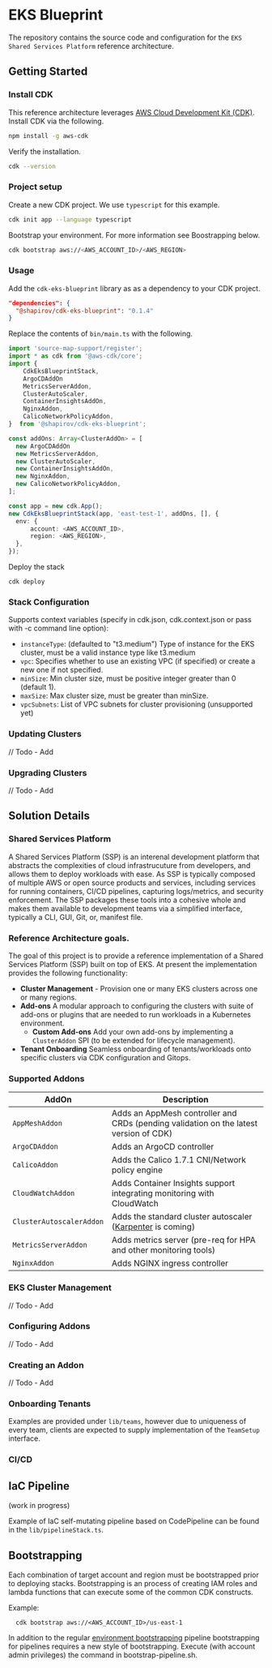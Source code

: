 # EKS Blueprint

The repository contains the source code and configuration for the `EKS Shared Services Platform` reference architecture. 

## Getting Started 

### Install CDK 

This reference architecture leverages [AWS Cloud Development Kit (CDK)](https://aws.amazon.com/cdk/). Install CDK via the following.

```bash
npm install -g aws-cdk
```

Verify the installation.

```bash
cdk --version
```

### Project setup

Create a new CDK project. We use `typescript` for this example. 

```bash
cdk init app --language typescript
```

Bootstrap your environment. For more information see Boostrapping below.  

```bash
cdk bootstrap aws://<AWS_ACCOUNT_ID>/<AWS_REGION>
```

### Usage

Add the `cdk-eks-blueprint` library as as a dependency to your CDK project. 

```json
"dependencies": {
  "@shapirov/cdk-eks-blueprint": "0.1.4"
}
```

Replace the contents of `bin/main.ts` with the following.

```typescript
import 'source-map-support/register';
import * as cdk from '@aws-cdk/core';
import {
    CdkEksBlueprintStack, 
    ArgoCDAddOn
    MetricsServerAddon, 
    ClusterAutoScaler, 
    ContainerInsightsAddOn, 
    NginxAddon, 
    CalicoNetworkPolicyAddon, 
}  from '@shapirov/cdk-eks-blueprint';

const addOns: Array<ClusterAddOn> = [
  new ArgoCDAddOn
  new MetricsServerAddon,
  new ClusterAutoScaler,
  new ContainerInsightsAddOn,
  new NginxAddon, 
  new CalicoNetworkPolicyAddon,
];

const app = new cdk.App();
new CdkEksBlueprintStack(app, 'east-test-1', addOns, [], {
  env: {
      account: <AWS_ACCOUNT_ID>,
      region: <AWS_REGION>,
  },
});
```

Deploy the stack 

```
cdk deploy
```

### Stack Configuration

Supports context variables (specify in cdk.json, cdk.context.json or pass with -c command line option):

- `instanceType`: (defaulted to "t3.medium") Type of instance for the EKS cluster, must be a valid instance type like t3.medium
- `vpc`: Specifies whether to use an existing VPC (if specified) or create a new one if not specified.
- `minSize`: Min cluster size, must be positive integer greater than 0 (default 1).
- `maxSize`: Max cluster size, must be greater than minSize.
- `vpcSubnets`: List of VPC subnets for cluster provisioning (unsupported yet)

### Updating Clusters

// Todo - Add

### Upgrading Clusters

// Todo - Add

## Solution Details

### Shared Services Platform

A Shared Services Platform (SSP) is an interenal development platform that abstracts the complexities of cloud infrastrucuture from developers, and allows them to deploy workloads with ease. As SSP is typically composed of multiple AWS or open source products and services, including services for running containers, CI/CD pipelines, capturing logs/metrics, and security enforcement. The SSP packages these tools into a cohesive whole and makes them available to development teams via a simplified interface, typically a CLI, GUI, Git, or, manifest file. 

### Reference Architecture goals.

The goal of this project is to provide a reference implementation of a Shared Services Platform (SSP) built on top of EKS. At present the implementation provides the following functionality:

  * **Cluster Management** - Provision one or many EKS clusters across one or many regions.
  * **Add-ons** A modular approach to configuring the clusters with suite of add-ons or plugins that are needed to run workloads in a Kubernetes environment. 
    * **Custom Add-ons** Add your own add-ons by implementing a `ClusterAddon` SPI (to be extended for lifecycle management). 
  * **Tenant Onboarding** Seamless onboarding of tenants/workloads onto specific clusters via CDK configuration and Gitops.

### Supported Addons

| AddOn             | Description                                                                       |
|-------------------|-----------------------------------------------------------------------------------|
| `AppMeshAddon`           | Adds an AppMesh controller and CRDs (pending validation on the latest version of CDK) |
| `ArgoCDAddon`            | Adds an ArgoCD controller |
| `CalicoAddon`            | Adds the Calico 1.7.1 CNI/Network policy engine |
| `CloudWatchAddon`        | Adds Container Insights support integrating monitoring with CloudWatch |
| `ClusterAutoscalerAddon` | Adds the standard cluster autoscaler ([Karpenter](https://github.com/awslabs/karpenter) is coming)|
| `MetricsServerAddon`| Adds metrics server (pre-req for HPA and other monitoring tools)|
| `NginxAddon`        | Adds NGINX ingress controller |

### EKS Cluster Management 

// Todo - Add

### Configuring Addons 

// Todo - Add

### Creating an Addon

// Todo - Add

### Onboarding Tenants

Examples are provided under `lib/teams`, however due to uniqueness of every team, clients are expected to supply implementation of the `TeamSetup` interface.

### CI/CD

## IaC Pipeline

(work in progress)

Example of IaC self-mutating pipeline based on CodePipeline can be found in the `lib/pipelineStack.ts`.

## Bootstrapping

Each combination of target account and region must be bootstrapped prior to deploying stacks.
Bootstrapping is an process of creating IAM roles and lambda functions that can execute some of the common CDK constructs.

Example: 
```   
  cdk bootstrap aws://<AWS_ACCOUNT_ID>/us-east-1
```
In addition to the regular [environment bootstrapping](https://docs.aws.amazon.com/cdk/latest/guide/bootstrapping.html) pipeline bootstrapping for pipelines requires a new style of bootstrapping. Execute (with account admin privileges) the command in bootstrap-pipeline.sh.  
